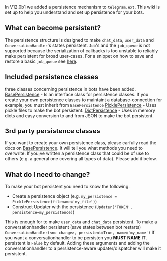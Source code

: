 In V12.0b1 we added a persistence mechanism to `telegram.ext`. This wiki is set up to help you understand and set up persistence for your bots.

## What can become persistent?
The persistence structure is designed to make `chat_data`, `user_data` and `ConversationHandler`'s states persistent.
`Job`'s and the `job_queue` is not supported because the serialization of callbacks is too unstable to reliably make persistent for broad user-cases. For a snippet on how to save and restore a basic `job_queue` see [here](https://github.com/python-telegram-bot/python-telegram-bot/wiki/Code-snippets#save-and-load-jobs-using-pickle).

## Included persistence classes
three classes concerning persistence in bots have been added. 
[BasePersistence](https://python-telegram-bot.readthedocs.io/en/stable/telegram.ext.basepersistence.html) - Is an interface class for persistence classes. If you create your own persistence classes to maintaint a database-connection for example, you must inherit from `BasePersistence`
[PicklePersistence](https://python-telegram-bot.readthedocs.io/en/stable/telegram.ext.picklepersistence.html) - Uses pickle files to make the bot persistent.
[DictPersistence](https://python-telegram-bot.readthedocs.io/en/stable/telegram.ext.dictpersistence.html) - Uses in memory dicts and easy conversion to and from JSON to make the bot persistent.

## 3rd party persistence classes
If you want to create your own persistence class, please carfully read the docs on [BasePersistence](https://python-telegram-bot.readthedocs.io/en/stable/telegram.ext.basepersistence.html). It will tell you what methods you need to overwrite. If you;ve written a persistence class that could be of use to others (e.g. a general one covering all types of data). Please add it  below.

## What do I need to change?
To make your bot persistent you need to know the following.

- Create a persistence object (e.g. `my_persistence = PicklePersistence(filename='my_file')`)
- Construct Updater with the persistence (`Updater('TOKEN', persistence=my_persistence)`)

This is enough for to make `user_data` and `chat_data` persistent.
To make a conversationhandler persistent (save states between bot restarts)
`ConversationHandler(<no change>, persistent=True, name='my_name')`
If you want a conversationhandler to be persisten you **MUST NAME IT**. persistent is `False` by default.
Adding these arguments and adding the conversationhandler to a persistence-aware updater/dispatcher will make it persistent.
 